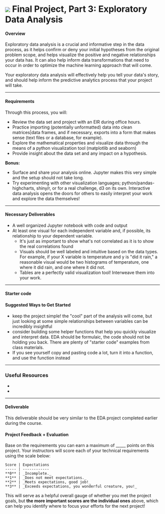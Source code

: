 # ![](https://ga-dash.s3.amazonaws.com/production/assets/logo-9f88ae6c9c3871690e33280fcf557f33.png) Final Project, Part 3: Exploratory Data Analysis

#### Overview

Exploratory data analysis is a crucial and informative step in the data process, as it helps confirm or deny your initial hypotheses from the original problem scope, and helps visualize the positive and negative relationships your data has. It can also help inform data transformations that need to occur in order to optimize the machine learning approach that will come.

Your exploratory data analysis will effectively help you tell your data's story, and should help inform the predictive analytics process that your project will take.

---

#### Requirements

Through this process, you will:

* Review the data set and project with an EIR during office hours.
* Practice importing (potentially unformatted) data into clean matrices|data frames, and if necessary, exports into a form that makes sense (text files or a database, for example).
* Explore the mathematical properties and visualize data through the means of a python visualization tool (matplotlib and seaborn)
* Provide insight about the data set and any impact on a hypothesis.

**Bonus:**

- Surface and share your analysis online. Jupyter makes this very simple and the setup should not take long.
- Try experimenting with other visualization languages; python/pandas-highcharts, shiny/r, or for a real challenge, d3 on its own. Interactive data analysis opens the doors for others to easily interpret your work and explore the data themselves!

---

#### Necessary Deliverables

* A well organized Jupyter notebook with code and output
* At least one visual for each independent variable and, if possible, its relationship to your dependent variable.
    * It's just as important to show what's not correlated as it is to show the real correlations found
    * Visuals should be well labeled and intuitive based on the data types. For example, if your X variable is temperature and y is "did it rain," a reasonable visual would be two histograms of temperature, one where it did rain, and one where it did not.
    * Tables are a perfectly valid visualization tool! Interweave them into your work.

---

#### Starter code

#### Suggested Ways to Get Started

- keep the project simple! the "cool" part of the analysis will come, but just looking at some simple relationships between variables can be incredibly insightful
- consider building some helper functions that help you quickly visualize and interpret data. EDA should be formulaic, the code should not be holding you back. There are plenty of "starter code" examples from class materials.
- If you see yourself copy and pasting code a lot, turn it into a function, and use the function instead

---


### Useful Resources

- 
- 

---

#### Deliverable

This deliverable should be very similar to the EDA project completed earlier during the course.

#### Project Feedback + Evaluation

Base on the requirements you can earn a maximum of _____ points on this project. Your instructors will score each of your technical requirements using the scale below:

    Score | Expectations
    ----- | ------------
    **0** | _Incomplete._
    **1** | _Does not meet expectations._
    **2** | _Meets expectations, good job!_
    **3** | _Exceeds expectations, you wonderful creature, you!_

 This will serve as a helpful overall gauge of whether you met the project goals, but __the more important scores are the individual ones__ above, which can help you identify where to focus your efforts for the next project!
